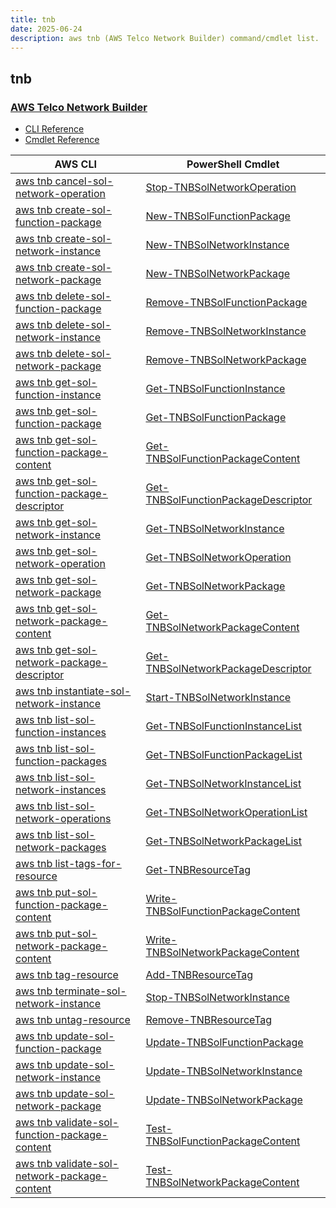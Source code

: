 ```yaml
---
title: tnb
date: 2025-06-24
description: aws tnb (AWS Telco Network Builder) command/cmdlet list.
---
```


## tnb

### [AWS Telco Network Builder](https://aws.amazon.com/tnb/)

* [CLI Reference](https://awscli.amazonaws.com/v2/documentation/api/latest/reference/tnb/index.html)
* [Cmdlet Reference](https://docs.aws.amazon.com/powershell/latest/reference/items/Tnb_cmdlets.html)

|AWS CLI|PowerShell Cmdlet|
|----|----|
|[aws tnb cancel-sol-network-operation](https://awscli.amazonaws.com/v2/documentation/api/latest/reference/tnb/cancel-sol-network-operation.html)|[Stop-TNBSolNetworkOperation](https://docs.aws.amazon.com/powershell/latest/reference/items/Stop-TNBSolNetworkOperation.html)|
|[aws tnb create-sol-function-package](https://awscli.amazonaws.com/v2/documentation/api/latest/reference/tnb/create-sol-function-package.html)|[New-TNBSolFunctionPackage](https://docs.aws.amazon.com/powershell/latest/reference/items/New-TNBSolFunctionPackage.html)|
|[aws tnb create-sol-network-instance](https://awscli.amazonaws.com/v2/documentation/api/latest/reference/tnb/create-sol-network-instance.html)|[New-TNBSolNetworkInstance](https://docs.aws.amazon.com/powershell/latest/reference/items/New-TNBSolNetworkInstance.html)|
|[aws tnb create-sol-network-package](https://awscli.amazonaws.com/v2/documentation/api/latest/reference/tnb/create-sol-network-package.html)|[New-TNBSolNetworkPackage](https://docs.aws.amazon.com/powershell/latest/reference/items/New-TNBSolNetworkPackage.html)|
|[aws tnb delete-sol-function-package](https://awscli.amazonaws.com/v2/documentation/api/latest/reference/tnb/delete-sol-function-package.html)|[Remove-TNBSolFunctionPackage](https://docs.aws.amazon.com/powershell/latest/reference/items/Remove-TNBSolFunctionPackage.html)|
|[aws tnb delete-sol-network-instance](https://awscli.amazonaws.com/v2/documentation/api/latest/reference/tnb/delete-sol-network-instance.html)|[Remove-TNBSolNetworkInstance](https://docs.aws.amazon.com/powershell/latest/reference/items/Remove-TNBSolNetworkInstance.html)|
|[aws tnb delete-sol-network-package](https://awscli.amazonaws.com/v2/documentation/api/latest/reference/tnb/delete-sol-network-package.html)|[Remove-TNBSolNetworkPackage](https://docs.aws.amazon.com/powershell/latest/reference/items/Remove-TNBSolNetworkPackage.html)|
|[aws tnb get-sol-function-instance](https://awscli.amazonaws.com/v2/documentation/api/latest/reference/tnb/get-sol-function-instance.html)|[Get-TNBSolFunctionInstance](https://docs.aws.amazon.com/powershell/latest/reference/items/Get-TNBSolFunctionInstance.html)|
|[aws tnb get-sol-function-package](https://awscli.amazonaws.com/v2/documentation/api/latest/reference/tnb/get-sol-function-package.html)|[Get-TNBSolFunctionPackage](https://docs.aws.amazon.com/powershell/latest/reference/items/Get-TNBSolFunctionPackage.html)|
|[aws tnb get-sol-function-package-content](https://awscli.amazonaws.com/v2/documentation/api/latest/reference/tnb/get-sol-function-package-content.html)|[Get-TNBSolFunctionPackageContent](https://docs.aws.amazon.com/powershell/latest/reference/items/Get-TNBSolFunctionPackageContent.html)|
|[aws tnb get-sol-function-package-descriptor](https://awscli.amazonaws.com/v2/documentation/api/latest/reference/tnb/get-sol-function-package-descriptor.html)|[Get-TNBSolFunctionPackageDescriptor](https://docs.aws.amazon.com/powershell/latest/reference/items/Get-TNBSolFunctionPackageDescriptor.html)|
|[aws tnb get-sol-network-instance](https://awscli.amazonaws.com/v2/documentation/api/latest/reference/tnb/get-sol-network-instance.html)|[Get-TNBSolNetworkInstance](https://docs.aws.amazon.com/powershell/latest/reference/items/Get-TNBSolNetworkInstance.html)|
|[aws tnb get-sol-network-operation](https://awscli.amazonaws.com/v2/documentation/api/latest/reference/tnb/get-sol-network-operation.html)|[Get-TNBSolNetworkOperation](https://docs.aws.amazon.com/powershell/latest/reference/items/Get-TNBSolNetworkOperation.html)|
|[aws tnb get-sol-network-package](https://awscli.amazonaws.com/v2/documentation/api/latest/reference/tnb/get-sol-network-package.html)|[Get-TNBSolNetworkPackage](https://docs.aws.amazon.com/powershell/latest/reference/items/Get-TNBSolNetworkPackage.html)|
|[aws tnb get-sol-network-package-content](https://awscli.amazonaws.com/v2/documentation/api/latest/reference/tnb/get-sol-network-package-content.html)|[Get-TNBSolNetworkPackageContent](https://docs.aws.amazon.com/powershell/latest/reference/items/Get-TNBSolNetworkPackageContent.html)|
|[aws tnb get-sol-network-package-descriptor](https://awscli.amazonaws.com/v2/documentation/api/latest/reference/tnb/get-sol-network-package-descriptor.html)|[Get-TNBSolNetworkPackageDescriptor](https://docs.aws.amazon.com/powershell/latest/reference/items/Get-TNBSolNetworkPackageDescriptor.html)|
|[aws tnb instantiate-sol-network-instance](https://awscli.amazonaws.com/v2/documentation/api/latest/reference/tnb/instantiate-sol-network-instance.html)|[Start-TNBSolNetworkInstance](https://docs.aws.amazon.com/powershell/latest/reference/items/Start-TNBSolNetworkInstance.html)|
|[aws tnb list-sol-function-instances](https://awscli.amazonaws.com/v2/documentation/api/latest/reference/tnb/list-sol-function-instances.html)|[Get-TNBSolFunctionInstanceList](https://docs.aws.amazon.com/powershell/latest/reference/items/Get-TNBSolFunctionInstanceList.html)|
|[aws tnb list-sol-function-packages](https://awscli.amazonaws.com/v2/documentation/api/latest/reference/tnb/list-sol-function-packages.html)|[Get-TNBSolFunctionPackageList](https://docs.aws.amazon.com/powershell/latest/reference/items/Get-TNBSolFunctionPackageList.html)|
|[aws tnb list-sol-network-instances](https://awscli.amazonaws.com/v2/documentation/api/latest/reference/tnb/list-sol-network-instances.html)|[Get-TNBSolNetworkInstanceList](https://docs.aws.amazon.com/powershell/latest/reference/items/Get-TNBSolNetworkInstanceList.html)|
|[aws tnb list-sol-network-operations](https://awscli.amazonaws.com/v2/documentation/api/latest/reference/tnb/list-sol-network-operations.html)|[Get-TNBSolNetworkOperationList](https://docs.aws.amazon.com/powershell/latest/reference/items/Get-TNBSolNetworkOperationList.html)|
|[aws tnb list-sol-network-packages](https://awscli.amazonaws.com/v2/documentation/api/latest/reference/tnb/list-sol-network-packages.html)|[Get-TNBSolNetworkPackageList](https://docs.aws.amazon.com/powershell/latest/reference/items/Get-TNBSolNetworkPackageList.html)|
|[aws tnb list-tags-for-resource](https://awscli.amazonaws.com/v2/documentation/api/latest/reference/tnb/list-tags-for-resource.html)|[Get-TNBResourceTag](https://docs.aws.amazon.com/powershell/latest/reference/items/Get-TNBResourceTag.html)|
|[aws tnb put-sol-function-package-content](https://awscli.amazonaws.com/v2/documentation/api/latest/reference/tnb/put-sol-function-package-content.html)|[Write-TNBSolFunctionPackageContent](https://docs.aws.amazon.com/powershell/latest/reference/items/Write-TNBSolFunctionPackageContent.html)|
|[aws tnb put-sol-network-package-content](https://awscli.amazonaws.com/v2/documentation/api/latest/reference/tnb/put-sol-network-package-content.html)|[Write-TNBSolNetworkPackageContent](https://docs.aws.amazon.com/powershell/latest/reference/items/Write-TNBSolNetworkPackageContent.html)|
|[aws tnb tag-resource](https://awscli.amazonaws.com/v2/documentation/api/latest/reference/tnb/tag-resource.html)|[Add-TNBResourceTag](https://docs.aws.amazon.com/powershell/latest/reference/items/Add-TNBResourceTag.html)|
|[aws tnb terminate-sol-network-instance](https://awscli.amazonaws.com/v2/documentation/api/latest/reference/tnb/terminate-sol-network-instance.html)|[Stop-TNBSolNetworkInstance](https://docs.aws.amazon.com/powershell/latest/reference/items/Stop-TNBSolNetworkInstance.html)|
|[aws tnb untag-resource](https://awscli.amazonaws.com/v2/documentation/api/latest/reference/tnb/untag-resource.html)|[Remove-TNBResourceTag](https://docs.aws.amazon.com/powershell/latest/reference/items/Remove-TNBResourceTag.html)|
|[aws tnb update-sol-function-package](https://awscli.amazonaws.com/v2/documentation/api/latest/reference/tnb/update-sol-function-package.html)|[Update-TNBSolFunctionPackage](https://docs.aws.amazon.com/powershell/latest/reference/items/Update-TNBSolFunctionPackage.html)|
|[aws tnb update-sol-network-instance](https://awscli.amazonaws.com/v2/documentation/api/latest/reference/tnb/update-sol-network-instance.html)|[Update-TNBSolNetworkInstance](https://docs.aws.amazon.com/powershell/latest/reference/items/Update-TNBSolNetworkInstance.html)|
|[aws tnb update-sol-network-package](https://awscli.amazonaws.com/v2/documentation/api/latest/reference/tnb/update-sol-network-package.html)|[Update-TNBSolNetworkPackage](https://docs.aws.amazon.com/powershell/latest/reference/items/Update-TNBSolNetworkPackage.html)|
|[aws tnb validate-sol-function-package-content](https://awscli.amazonaws.com/v2/documentation/api/latest/reference/tnb/validate-sol-function-package-content.html)|[Test-TNBSolFunctionPackageContent](https://docs.aws.amazon.com/powershell/latest/reference/items/Test-TNBSolFunctionPackageContent.html)|
|[aws tnb validate-sol-network-package-content](https://awscli.amazonaws.com/v2/documentation/api/latest/reference/tnb/validate-sol-network-package-content.html)|[Test-TNBSolNetworkPackageContent](https://docs.aws.amazon.com/powershell/latest/reference/items/Test-TNBSolNetworkPackageContent.html)|

